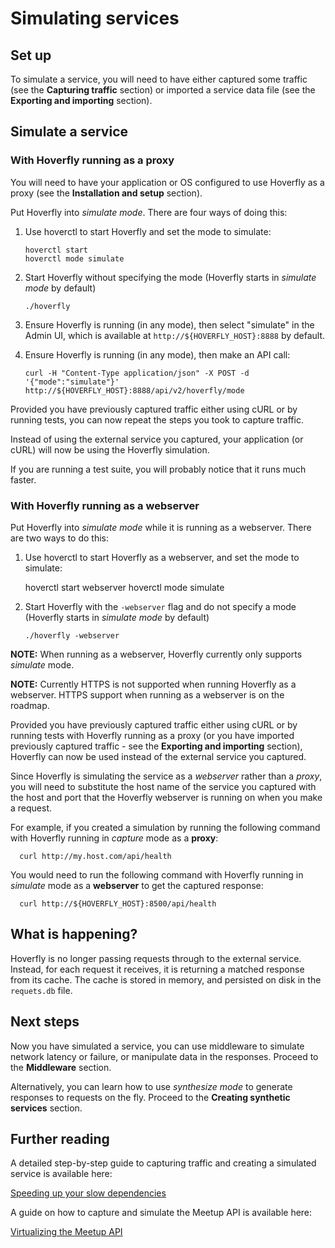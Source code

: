 # Simulating services
## Set up

To simulate a service, you will need to have either captured some traffic (see the **Capturing traffic** section) or imported a service data file (see the **Exporting and importing** section).

## Simulate a service
### With Hoverfly running as a proxy

You will need to have your application or OS configured to use Hoverfly as a proxy (see the **Installation and setup** section).

Put Hoverfly into *simulate mode*. There are four ways of doing this:

1. Use hoverctl to start Hoverfly and set the mode to simulate:

       hoverctl start
       hoverctl mode simulate

2. Start Hoverfly without specifying the mode (Hoverfly starts in *simulate mode* by default)

       ./hoverfly

3. Ensure Hoverfly is running (in any mode), then select "simulate" in the Admin UI, which is available at `http://${HOVERFLY_HOST}:8888` by default.

4. Ensure Hoverfly is running (in any mode), then make an API call:

       curl -H "Content-Type application/json" -X POST -d '{"mode":"simulate"}' http://${HOVERFLY_HOST}:8888/api/v2/hoverfly/mode

Provided you have previously captured traffic either using cURL or by running tests, you can now repeat the steps you took to capture traffic.

Instead of using the external service you captured, your application (or cURL) will now be using the Hoverfly simulation.

If you are running a test suite, you will probably notice that it runs much faster.

### With Hoverfly running as a webserver
Put Hoverfly into *simulate mode* while it is running as a webserver. There are two ways to do this:

1. Use hoverctl to start Hoverfly as a webserver, and set the mode to simulate:

    hoverctl start webserver
    hoverctl mode simulate

2. Start Hoverfly with the `-webserver` flag and do not specify a mode (Hoverfly starts in *simulate mode* by default)

       ./hoverfly -webserver

**NOTE:** When running as a webserver, Hoverfly currently only supports *simulate* mode.  

**NOTE:** Currently HTTPS is not supported when running Hoverfly as a webserver. HTTPS support when running as a webserver is on the roadmap.

Provided you have previously captured traffic either using cURL or by running tests with Hoverfly running as a proxy (or you have imported previously captured traffic - see the **Exporting and importing** section), Hoverfly can now be used instead of the external service you captured.

Since Hoverfly is simulating the service as a *webserver* rather than a *proxy*, you will need to substitute the host name of the service you captured with the host and port that the Hoverfly webserver is running on when you make a request.

For example, if you created a simulation by running the following command with Hoverfly running in *capture* mode as a **proxy**:

      curl http://my.host.com/api/health

You would need to run the following command with Hoverfly running in *simulate* mode as a **webserver** to get the captured response:

      curl http://${HOVERFLY_HOST}:8500/api/health


## What is happening?

Hoverfly is no longer passing requests through to the external service. Instead, for each request it receives, it is returning a matched response from its cache. The cache is stored in memory, and persisted on disk in the `requets.db` file.

## Next steps

Now you have simulated a service, you can use middleware to simulate network latency or failure, or manipulate data in the responses. Proceed to the **Middleware** section.

Alternatively, you can learn how to use *synthesize mode* to generate responses to requests on the fly. Proceed to the **Creating synthetic services** section.

## Further reading

A detailed step-by-step guide to capturing traffic and creating a simulated service is available here:

[Speeding up your slow dependencies](https://specto.io/blog/speeding-up-your-slow-dependencies.html)

A guide on how to capture and simulate the Meetup API is available here:

[Virtualizing the Meetup API](https://specto.io/blog/hoverfly-meetup-api.html)
